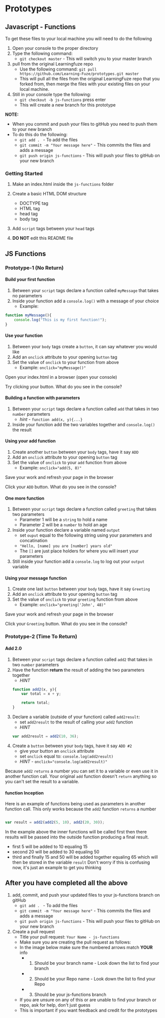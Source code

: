 # Prototypes

## Javascript - Functions

To get these files to your local machine you will need to do the following

1. Open your console to the proper directory
2. Type the following command:
	- `git checkout master` - This will switch you to your master branch
3. pull from the original Learningfuze repo
	- Use the following command:
		`git pull https://github.com/Learning-Fuze/prototypes.git master`
	- This will pull all the files from the original LearningFuze repo that you forked from, then merge the files with your existing files on your local machine.
4. Still in your console type the following: 
	- `git checkout -b js-functions` press enter
	- This will create a new branch for this prototype

**NOTE:**
- When you commit and push your files to gitHub you need to push them to your new branch
- To do this do the following:
	- `git add . ` - To add the files
	- `git commit -m "Your message here"` - This commits the files and adds a message
	- `git push origin js-functions` - This will push your files to gitHub on your new branch

### Getting Started

1. Make an index.html inside the `js-functions` folder

2. Create a basic HTML DOM structure
	- DOCTYPE tag
	- HTML tag
	- head tag
	- body tag

3. Add `script` tags between your `head` tags

4. **DO NOT** edit this README file

## JS Functions

### Prototype-1 (No Return)

#### Build your first function

1. Between your `script` tags declare a function called `myMessage` that takes no parameters
2. Inside your function add a `console.log()` with a message of your choice
	- Example:

```JavaScript
function myMessage(){
    console.log("This is my first function!");
}
```

#### Use your function

1. Between your `body` tags create a `button`, it can say whatever you would like
2. Add an `onclick` attribute to your opening `button` tag
3. Set the value of `onclick` to your function from above
	- Example: `onclick="myMessage()"`

Open your index.html in a browser (open your console)

Try clicking your button. What do you see in the console?

#### Building a function with parameters 

1. Between your `script` tags declare a function called `add` that takes in two `number` parameters
	- *hint* - `function add(x, y){...}`
2. Inside your function add the two variables together and `console.log()` the result

#### Using your add function

1. Create another `button` between your `body` tags, have it say `ADD`
2. Add an `onclick` attribute to your opening `button` tag
3. Set the value of `onclick` to your `add` function from above
	- Example: `onclick="add(5, 8)"`

Save your work and refresh your page in the browser

Click your `ADD` button. What do you see in the console?

#### One more function

1. Between your `script` tags declare a function called `greeting` that takes two parameters
	- Parameter 1 will be a `string` to hold a name
	- Parameter 2 will be a `number` to hold an age
2. Inside your function declare a variable named `output`
	- set `ouput` equal to the following string using your parameters and concatination
	- `"Hello, [name] you are [number] years old"`
	- The `[]` are just place holders for where you will insert your parameters
3. Still inside your function add a `console.log` to log out your `output` variable

#### Using your message function

1. Create one last `button` between your `body` tags, have it say `Greeting`
2. Add an `onclick` attribute to your opening `button` tag
3. Set the value of `onclick` to your `greeting` function from above
	- Example: `onclick="greeting('John', 48)"`

Save your work and refresh your page in the browser

Click your `Greeting` button. What do you see in the console?

### Prototype-2 (Time To Return)

#### Add 2.0

1. Between your `script` tags declare a function called `add2` that takes in two `number` parameters
2. Have the function **return** the result of adding the two parameters together
	- *HINT*
	```JavaScript
	function add2(x, y){
		var total = x + y;

		return total;
	}
	```
3. Declare a variable (outside of your function) called `add2result`:
	- set `add2result` to the result of calling your `add2` function
	- *HINT*
	```JavaScript
	var add2result = add2(10, 36);
	```
4. Create a `button` between your `body` tags, have it say `ADD #2`
	- give your button an `onclick` attribute
	- set `onclick` equal to: `console.log(add2result)`
	- *HINT* - `onclick="console.log(add2result)"`

Because `add2` `returns` a number you can set it to a variable or even use it in another function call. Your original `add` function doesn't `return` anything so you can't set the result to a variable.

#### function Inception

Here is an example of functions being used as parameters in another function call. This only works because the `add2` function `returns` a number

```JavaScript

var result = add2(add2(5, 10), add2(20, 30));
```

In the example above the inner functions will be called first then there results will be passed into the outside function producing a final result.
- first 5 will be added to 10 equaling 15
- second 20 will be added to 30 equaling 50
- third and finally 15 and 50 will be added together equaling 65 which will then be stored in the variable `result`
Don't worry if this is confusing now, it's just an example to get you thinking

## After you have completed all the above

1. add, commit, and push your updated files to your js-functions branch on gitHub
	- `git add . ` - To add the files
	- `git commit -m "Your message here"` - This commits the files and adds a message
	- `git push origin js-functions` - This will push your files to gitHub on your new branch
2. Create a pull request
	- Title your pull request: `Your Name - js-functions`
	- Make sure you are creating the pull request as follows:
	- In the image below make sure the numbered arrows match **YOUR** info
		- 1. Should be your branch name - Look down the list to find your branch
		- 2. Should be your Repo name - Look down the list to find your Repo
		- 3. Should be your js-functions branch
	- If you are unsure on any of this or are unable to find your branch or repo, ask for help, don't just guess
	- This is important if you want feedback and credit for the prototypes 

<img src="https://github.com/Learning-Fuze/prototypes/blob/assets/assets/pr_js-functions.png?raw=true" alt="">